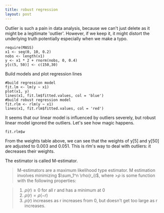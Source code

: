 ```yaml
---
title: robust regression
layout: post
---
```

Outlier is such a pain in data analysis, because we can't just delete as it might be a legitimate  'outlier'. However, if we keep it, it might distort the underlying truth potentially especially when we make a typo. 

```{r}
require(MASS)
x1 <- seq(0, 10, 0.2)
nobs <- length(x1)
y <- x1 * 2 + rnorm(nobs, 0, 0.4)
y[c(5, 50)] <- c(150,30)
```

Build models and plot regression lines

```{r}
#build regression model
fit.lm <- lm(y ~ x1)
plot(x1, y)
lines(x1, fit.lm$fitted.values, col = 'blue')
#build robust regression model
fit.rlm <- rlm(y ~ x1)
lines(x1, fit.rlm$fitted.values, col = 'red')
```

It seems that our linear model is influenced by outliers severely, but robust linear model ignored the outliers. Let's see how magic happens.


```{r}
fit.rlm$w
```

From the weights table above, we can see that the weights of y[5] and y[50] are adjusted to 0.003 and 0.051. This is rlm's way to deal with outliers: it decreases their weights. 

The estimator is called M-estimator. 

>M-estimators are a maximum likelihood type estimator. M estimation involves minimizing $\sum_1^n \rho(r_i)$, where >$\rho$ is some function with the following properties:

>1. $\rho(r) \geq 0$ for all r and has a minimum at 0
>2. $\rho(r) = \rho(-r)$
>3. $\rho(r)$ increases as r increases from 0, but doesn't get too large as r increases.




